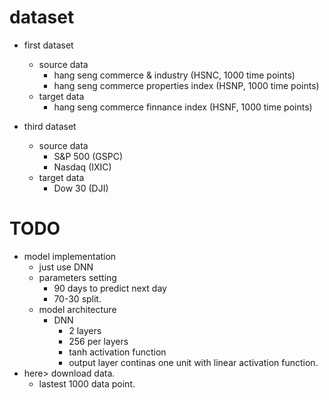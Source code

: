 # dataset
* first dataset 
    * source data 
        * hang seng commerce & industry (HSNC, 1000 time points)
        * hang seng commerce properties index (HSNP, 1000 time points)
    * target data 
        * hang seng commerce finnance index (HSNF, 1000 time points) 

* third dataset
    * source data
        * S&P 500 (GSPC) 
        * Nasdaq (IXIC)
    * target data
        * Dow 30 (DJI)

# TODO
* model implementation  
    * just use DNN
    * parameters setting
        * 90 days to predict next day
        * 70-30 split.
    * model architecture
        * DNN 
            * 2 layers
            * 256 per layers
            * tanh activation function
            * output layer continas one unit with linear activation function.
* here> download data.
    * lastest 1000 data point.
